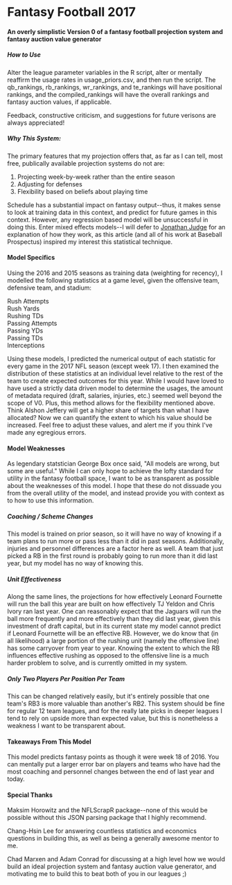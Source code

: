 <h1>Fantasy Football 2017</h1>

<h4>An overly simplistic Version 0 of a fantasy football projection system and fantasy auction value generator</h4>

<h5>How to Use</h5>

Alter the league parameter variables in the R script, alter or mentally reaffirm the usage rates in usage_priors.csv, and then run the script.  The qb_rankings, rb_rankings, wr_rankings, and te_rankings will have positional rankings, and the compiled_rankings will have the overall rankings and fantasy auction values, if applicable. 

Feedback, constructive criticism, and suggestions for future verisons are always appreciated!

<h5>Why This System:</h5>

The primary features that my projection offers that, as far as I can tell, most free, publically available projection systems do not are:

1) Projecting week-by-week rather than the entire season
2) Adjusting for defenses
3) Flexibility based on beliefs about playing time

Schedule has a substantial impact on fantasy output--thus, it makes sense to look at training data in this context, and predict for future games in this context.  However, any regression based model will be unsuccessful in doing this. Enter mixed effects models--I will defer to <a href="http://www.baseballprospectus.com/article.php?articleid=25514">Jonathan Judge</a> for an explanation of how they work, as this article (and all of his work at Baseball Prospectus) inspired my interest this statistical technique.  

<h4>Model Specifics</h4>

Using the 2016 and 2015 seasons as training data (weighting for recency), I modelled the following statistics at a game level, given the offensive team, defensive team, and stadium:

Rush Attempts<br/>
Rush Yards<br/>
Rushing TDs<br/>
Passing Attempts<br/>
Passing YDs<br/>
Passing TDs<br/>
Interceptions<br/>

Using these models, I predicted the numerical output of each statistic for every game in the 2017 NFL season (except week 17). I then examined the distribution of these statistics at an individual level relative to the rest of the team to create expected outcomes for this year.  While I would have loved to have used a strictly data driven model to determine the usages, the amount of metadata required (draft, salaries, injuries, etc.) seemed well beyond the scope of V0.  Plus, this method allows for the flexibility mentioned above. Think Alshon Jeffery will get a higher share of targets than what I have allocated? Now we can quantify the extent to which his value should be increased. Feel free to adjust these values, and alert me if you think I've made any egregious errors.

<h4>Model Weaknesses</h4>

As legendary statstician George Box once said, "All models are wrong, but some are useful." While I can only hope to achieve the lofty standard for utility in the fantasy football space, I want to be as transparent as possible about the weaknesses of this model. I hope that these do not dissuade you from the overall utility of the model, and instead provide you with context as to how to use this information.

<h5>Coaching / Scheme Changes</h5>

This model is trained on prior season, so it will have no way of knowing if a team plans to run more or pass less than it did in past seasons.  Additionally, injuries and personnel differences are a factor here as well.  A team that just picked a RB in the first round is probably going to run more than it did last year, but my model has no way of knowing this.  

<h5>Unit Effectiveness</h5>

Along the same lines, the projections for how effectively Leonard Fournette will run the ball this year are built on how effectively TJ Yeldon and Chris Ivory ran last year.  One can reasonably expect that the Jaguars will run the ball more frequently and more effectively than they did last year, given this investment of draft capital, but in its current state my model cannot predict if Leonard Fournette will be an effective RB. However, we do know that (in all likelihood) a large portion of the rushing unit (namely the offensive line) has some carryover from year to year. Knowing the extent to which the RB influences effective rushing as opposed to the offensive line is a much harder problem to solve, and is currently omitted in my system.  

<h5>Only Two Players Per Position Per Team</h5>

This can be changed relatively easily, but it's entirely possible that one team's RB3 is more valuable than another's RB2. This system should be fine for regular 12 team leagues, and for the really late picks in deeper leagues I tend to rely on upside more than expected value, but this is nonetheless a weakness I want to be transparent about.

<h4>Takeaways From This Model</h4>

This model predicts fantasy points as though it were week 18 of 2016. You can mentally put a larger error bar on players and teams who have had the most coaching and personnel changes between the end of last year and today.

<h4>Special Thanks</h4>

Maksim Horowitz and the NFLScrapR package--none of this would be possible without this JSON parsing package that I highly recommend.

Chang-Hsin Lee for answering countless statistics and economics questions in building this, as well as being a generally awesome mentor to me.

Chad Marxen and Adam Conrad for discussing at a high level how we would build an ideal projection system and fantasy auction value generator, and motivating me to build this to beat both of you in our leagues ;)

